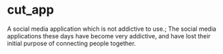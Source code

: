 # cut_app
A social media application which is not addictive to use.;
The social media applications these days have become very addictive, and have lost their initial purpose of connecting people together. 

